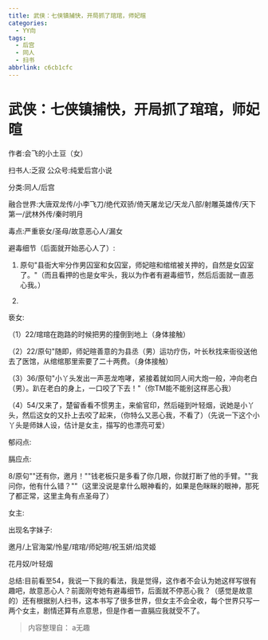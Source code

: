 ```yaml
---
title: 武侠：七侠镇捕快，开局抓了琯琯，师妃暄
categories:
  - YY向
tags:
  - 后宫
  - 同人
  - 扫书
abbrlink: c6cb1cfc
---
```

# 武侠：七侠镇捕快，开局抓了琯琯，师妃暄
作者:会飞的小土豆（女）

扫书人:乏寂 公众号:纯爱后宫小说

分类:同人/后宫

融合世界:大唐双龙传/小李飞刀/绝代双骄/倚天屠龙记/天龙八部/射雕英雄传/天下第一/武林外传/秦时明月

毒点:严重亵女/圣母/故意恶心人/漏女

避毒细节（后面就开始恶心人了）:

1.  原句"县衙大牢分作男囚室和女囚室，师妃暄和绾绾被关押的，自然是女囚室了。"（而且看押的也是女牢头，我以为作者有避毒细节，然后后面就一直恶心我。）

2.  

亵女:

（1）22/琯琯在跑路的时候把男的撞倒到地上（身体接触）

（2）22/原句"随即，师妃暄善意的为县丞（男）运功疗伤，叶长秋找来衙役送他去了医馆，从绾绾那里索要了二十两费。（身体接触）

（3）36/原句"小丫头发出一声恶龙咆哮，紧接着就如同人间大炮一般，冲向老白（男）。趴在老白的身上，一口咬了下去！"（你TM能不能别这样恶心我）

（4）54/又来了，楚留香看不惯男主，来偷官印，然后碰到叶轻烟，说她是小丫头，然后这女的又扑上去咬了起来，（你特么又恶心我，不看了）（先说一下这个小丫头是师妹人设，估计是女主，描写的也漂亮可爱）

郁闷点:

膈应点:

8/原句""还有你，邀月！""钱老板只是多看了你几眼，你就打断了他的手臂。""我问你，他有什么错？""（这里没说是拿什么眼神看的，如果是色眯眯的眼神，那死了都正常，这里主角有点圣母了）

女主:

出现名字妹子:

邀月/上官海棠/怜星/琯琯/师妃暄/祝玉妍/焰灵姬

花月奴/叶轻烟

总结:目前看至54，我说一下我的看法，我是觉得，这作者不会认为她这样写很有趣吧，故意恶心人？前面刚夸她有避毒细节，后面就不停恶心我？（感觉是故意的）还有根据别人扫书，这本书写了很多世界，但女主不会全收，每个世界只写一两个女主，剧情还算有点意思，但是作者一直膈应我就受不了。


> 内容整理自： a无趣